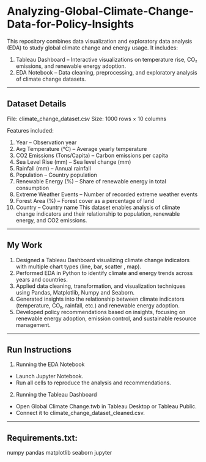# Analyzing-Global-Climate-Change-Data-for-Policy-Insights
This repository combines data visualization and exploratory data analysis (EDA) to study global climate change and energy usage. It includes:
1. Tableau Dashboard – Interactive visualizations on temperature rise, CO₂ emissions, and renewable energy adoption.
2. EDA Notebook – Data cleaning, preprocessing, and exploratory analysis of climate change datasets.
---------------------------------------------------------------------------------------------------------------------------------------------------------------------------------

## Dataset Details
File: climate_change_dataset.csv
Size: 1000 rows × 10 columns

Features included:

1. Year – Observation year
2. Avg Temperature (°C) – Average yearly temperature
3. CO2 Emissions (Tons/Capita) – Carbon emissions per capita
4. Sea Level Rise (mm) – Sea level change (mm)
5. Rainfall (mm) – Annual rainfall
6. Population – Country population
7. Renewable Energy (%) – Share of renewable energy in total consumption
8. Extreme Weather Events – Number of recorded extreme weather events
9. Forest Area (%) – Forest cover as a percentage of land
10. Country – Country name
This dataset enables analysis of climate change indicators and their relationship to population, renewable energy, and CO2 emissions.

-----------------------------------------------------------------------------------------------------------------------------------------------------------------------------------

## My Work
1. Designed a Tableau Dashboard visualizing climate change indicators with multiple chart types (line, bar, scatter , map).
2. Performed EDA in Python to identify climate and energy trends across years and countries.
3. Applied data cleaning, transformation, and visualization techniques using Pandas, Matplotlib, Numpy and Seaborn.
4. Generated insights into the relationship between climate indicators (temperature, CO₂, rainfall, etc.) and renewable energy adoption.
5. Developed policy recommendations based on insights, focusing on renewable energy adoption, emission control, and sustainable resource management.

-----------------------------------------------------------------------------------------------------------------------------------------------------------------------------------
## Run Instructions
1. Running the EDA Notebook
- Launch Jupyter Notebook.
- Run all cells to reproduce the analysis and recommendations.
2. Running the Tableau Dashboard
- Open Global Climate Change.twb in Tableau Desktop or Tableau Public.
- Connect it to climate_change_dataset_cleaned.csv.
------------------------------------------------------------------------------------------------------------------------------------------------------------------------------------
## Requirements.txt:
numpy
pandas
matplotlib
seaborn
jupyter

